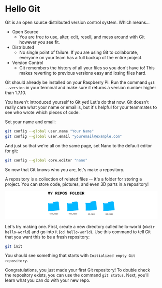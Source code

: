 # Hello Git

Git is an open source distributed version control system. Which means...

* Open Source
  * You are free to use, alter, edit, resell, and mess around with Git however you see fit.
* Distributed
  * No single point of failure. If you are using Git to collaborate, everyone on your team has a full backup of the entire project.
* Version Control
  * Git remembers the history of all your files so you don't have to! This makes reverting to previous versions easy and losing files hard.

Git should already be installed on your Raspberry Pi. Run the command `git --version` in your terminal and make sure it returns a version number higher than 1.7.10.

You haven't introduced yourself to Git yet! Let's do that now. Git doesn't really care what your name or email is, but it's helpful for your teammates to see who wrote which pieces of code.

Set your name and email:

```bash
git config --global user.name "Your Name"
git config --global user.email "youremail@example.com"
```

And just so that we're all on the same page, set Nano to the default editor for git:

```bash
git config --global core.editor "nano"
```

So now that Git knows who you are, let's make a repository.

A repository is a collection of related files -- it's a folder for storing a project. You can store code, pictures, and even 3D parts in a repository!

![repos](../images/repos.png)

Let's try making one. First, create a new directory called hello-world (`mkdir hello-world`) and go into it (`cd hello-world`). Use this command to tell Git that you want this to be a fresh repository:

```bash
git init
```

You should see something that starts with `Initialized empty Git repository`.

Congratulations, you just made your first Git repository! To double check the repository exists, you can use the command `git status`. Next, you'll learn what you can do with your new repo.
